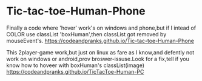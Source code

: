 # Tic-tac-toe-Human-Phone
Finally a code where 'hover' work's on windows and phone,but if I intead of COLOR use classList 'boxHuman',then classList got removed by mouseEvent's.
 https://codeandpranks.github.io/Tic-tac-toe-Human-Phone
 
This 2player-game work,but just on linux as fare as I know,and defently not work on windows or android,prov broswer-issuse.Look for a fix,tell if you know how to hoveer with boxHuman's classList(image)
 https://codeandpranks.github.io/TicTacToe-Human-PC

